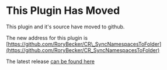 # This Plugin Has Moved #

This plugin and it's source have moved to github.

The new address for this plugin is [https://github.com/RoryBecker/CR\_SyncNamespacesToFolder](https://github.com/RoryBecker/CR_SyncNamespacesToFolder)

The latest release [can be found here](https://github.com/RoryBecker/CR_SyncNamespacesToFolder/releases/latest)